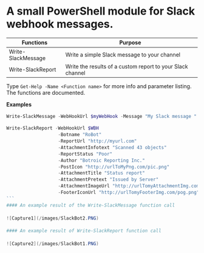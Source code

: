 # A small PowerShell module for Slack webhook messages.

Functions | Purpose
----------|--------
Write-SlackMessage | Write a simple Slack message to your channel
Write-SlackReport | Write the results of a custom report to your Slack channel

Type `Get-Help -Name <Function name>` for more info and parameter listing. The functions are documented. 

**Examples**
```PowerShell
Write-SlackMessage -WebHookUrl $myWebHook -Message "My Slack message " -Botname "MyBotName" -Icon ":nerd_face:"
````
````PowerShell
Write-SlackReport -WebHookUrl $WBH 
                   -Botname "RoBot" 
                   -ReportUrl "http://myurl.com" 
                   -AttachmentInfotext "Scanned 43 objects" 
                   -ReportStatus "Poor" 
                   -Author "Botroic Reporting Inc."
                   -PostIcon "http://urlToMyPng.com/pic.png" 
                   -AttachmentTitle "Status report" 
                   -AttachmentPretext "Issued by Server" 
                   -AttachmentImageUrl "http://urlTomyAttachmentImg.com/pig.png" 
                   -FooterIconUrl "http://urlTomyFooterImg.com/pog.png" 
``` 
#### An example result of the Write-SlackMessage function call

![Capture1](/images/SlackBot2.PNG)

#### An example result of Write-SlackReport function call

![Capture2](/images/SlackBot1.PNG)
